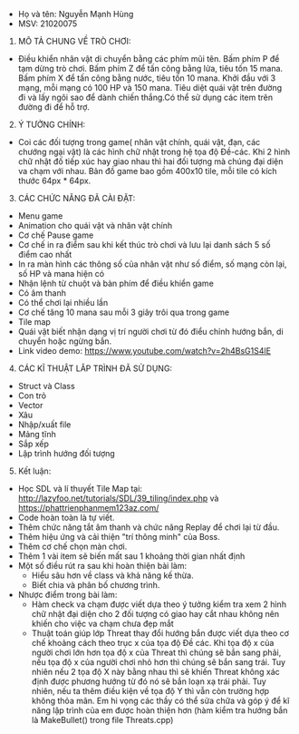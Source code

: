 - Họ và tên: Nguyễn Mạnh Hùng
- MSV: 21020075

1. MÔ TẢ CHUNG VỀ TRÒ CHƠI:
- Điều khiển nhân vật di chuyển bằng các phím mũi tên. Bấm phím P để tạm dừng trò chơi. Bấm phím Z để tấn công bằng lửa, tiêu tốn 15 mana. Bấm phím X để tấn công bằng nước, tiêu tốn 10 mana. Khởi đầu với 3 mạng, mỗi mạng có 100 HP và 150 mana. Tiêu diệt quái vật trên đường đi và lấy ngôi sao để dành chiến thắng.Có thể sử dụng các item trên đường đi để hỗ trợ.

2. Ý TƯỞNG CHÍNH:
- Coi các đối tượng trong game( nhân vật chính, quái vật, đạn, các chướng ngại vật) là các hình chữ nhật trong hệ tọa độ Đề-các. Khi 2 hình chữ nhật đố tiếp xúc hay giao nhau thì hai đối tượng mà chúng đại diện va chạm với nhau. Bản đồ game bao gồm 400x10 tile, mỗi tile có kích thước 64px * 64px.

3. CÁC CHỨC NĂNG ĐÃ CÀI ĐẶT:
- Menu game
- Animation cho quái vật và nhân vật chính
- Cơ chế Pause game
- Cơ chế in ra điểm sau khi kết thúc trò chơi và lưu lại danh sách 5 số điểm cao nhất
- In ra màn hình các thông số của nhân vật như số điểm, số mạng còn lại, số HP và mana hiện có
- Nhận lệnh từ chuột và bàn phím để điều khiển game
- Có âm thanh
- Có thể chơi lại nhiều lần
- Cơ chế tăng 10 mana sau mỗi 3 giây trôi qua trong game
- Tile map
- Quái vật biết nhận dạng vị trí người chơi từ đó điểu chỉnh hướng bắn, di chuyển hoặc ngừng bắn.
- Link video demo: https://www.youtube.com/watch?v=2h4BsG1S4lE

4. CÁC KĨ THUẬT LÂP TRÌNH ĐÃ SỬ DỤNG:
- Struct và Class
- Con trỏ
- Vector
- Xâu
- Nhập/xuất file
- Mảng tĩnh
- Sắp xếp
- Lập trình hướng đối tượng

5. Kết luận:
- Học SDL và lí thuyết Tile Map tại: http://lazyfoo.net/tutorials/SDL/39_tiling/index.php và https://phattrienphanmem123az.com/
- Code hoàn toàn là tự viết.
- Thêm chức năng tắt âm thanh và chức năng Replay để chơi lại từ đầu.
- Thêm hiệu ứng và cải thiện "trí thông minh" của Boss.
- Thêm cơ chế chọn màn chơi.
- Thêm 1 vài item sẽ biến mất sau 1 khoảng thời gian nhất định
- Một số điều rút ra sau khi hoàn thiện bài làm:
   + Hiểu sâu hơn về class và khả năng kế thừa.
   + Biết chia và phân bố chương trình.
- Nhược điểm trong bài làm:
   + Hàm check va chạm được viết dựa theo ý tưởng kiểm tra xem 2 hình chữ nhật đại diện cho 2 đối tượng có giao hay cắt nhau không nên khiến cho việc va chạm chưa đẹp mắt
   + Thuật toán giúp lớp Threat thay đổi hướng bắn được viết dựa theo cơ chế khoảng cách theo trục x của tọa độ Đề các. Khi tọa độ x của người chơi lớn hơn tọa độ x của Threat thì chúng sẽ bắn sang phải, nếu tọa độ x của người chơi nhỏ hơn thì chúng sẽ bắn sang trái. Tuy nhiên nếu 2 tọa độ X này bằng nhau thì sẽ khiến Threat không xác định được phương hướng từ đó nó sẽ bắn loạn xạ trái phải. Tuy nhiên, nếu ta thêm điều kiện về tọa độ Y thì vẫn còn trường hợp không thỏa mãn. Em hi vọng các thầy có thể sửa chữa và góp ý để kĩ năng lập trình của em được hoàn thiện hơn (hàm kiểm tra hướng bắn là MakeBullet() trong file Threats.cpp)










